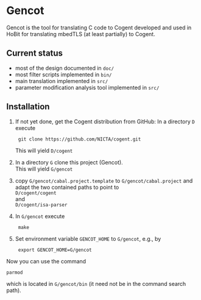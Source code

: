 Gencot
======

Gencot is the tool for translating C code to Cogent developed and used in HoBit
for translating mbedTLS (at least partially)
to Cogent.

Current status
--------------

- most of the design documented in `doc/`
- most filter scripts implemented in `bin/`
- main translation implemented in `src/`
- parameter modification analysis tool implemented in `src/`

Installation
------------

1. If not yet done, get the Cogent distribution from GitHub: In a directory `D` execute

        git clone https://github.com/NICTA/cogent.git
    This will yield `D/cogent`
2. In a directory `G` clone this project (Gencot).  
    This will yield `G/gencot`
3. copy `G/gencot/cabal.project.template` to `G/gencot/cabal.project` and adapt the two contained paths to point to  
  `D/cogent/cogent`  
  and  
  `D/cogent/isa-parser`
4. In `G/gencot` execute

        make
5. Set environment variable `GENCOT_HOME` to `G/gencot`, e.g., by

        export GENCOT_HOME=G/gencot

Now you can use the command

    parmod
which is located in `G/gencot/bin` (it need not be in the command search path).
